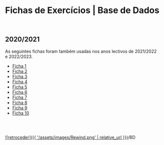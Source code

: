 <br>

<h1 align="center">Fichas de Exercícios | Base de Dados</h1>

<br>

## 2020/2021
As seguintes fichas foram também usadas nos anos lectivos de 2021/2022 e 2022/2023.
* [Ficha 1](BD_2021_Ficha_1.pdf)
* [Ficha 2](BD_2021_Ficha_2.pdf)
* [Ficha 3](BD_2021_Ficha_3.pdf)
* [Ficha 4](BD_2021_Ficha_4.pdf)
* [Ficha 5](BD_2021_Ficha_5.pdf)
* [Ficha 6](BD_2021_Ficha_6.pdf)
* [Ficha 7](BD_2021_Ficha_7.pdf)
* [Ficha 8](BD_2021_Ficha_8.pdf)
* [Ficha 9](BD_2021_Ficha_9.pdf)
* [Ficha 10](BD_2021_Ficha_10.pdf)

<br><br>

[![retroceder]({{ '/assets/images/Rewind.png' | relative_url }})](https://david81820.github.io/Recursos-LCC)/BD